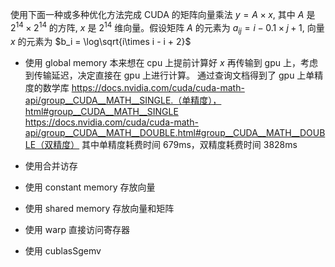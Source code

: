 使用下面一种或多种优化方法完成 CUDA 的矩阵向量乘法 $y = A \times x$, 其中 $A$ 是 $2^14 \times 2^14$ 的方阵, $x$ 是 $2^14$ 维向量。假设矩阵 $A$ 的元素为 $a_{ij}=i - 0.1 \times j + 1$, 向量 $x$ 的元素为 $b_i = \log\sqrt{i\times i - i + 2}$ 

- 使用 global memory
    本来想在 cpu 上提前计算好 $x$ 再传输到 gpu 上，考虑到传输延迟，决定直接在 gpu 上进行计算。
    通过查询文档得到了 gpu 上单精度的数学库 https://docs.nvidia.com/cuda/cuda-math-api/group__CUDA__MATH__SINGLE.（单精度），html#group__CUDA__MATH__SINGLE  https://docs.nvidia.com/cuda/cuda-math-api/group__CUDA__MATH__DOUBLE.html#group__CUDA__MATH__DOUBLE（双精度）
    其中单精度耗费时间 679ms，双精度耗费时间 3828ms

    

- 使用合并访存
- 使用 constant memory 存放向量
- 使用 shared memory 存放向量和矩阵
- 使用 warp 直接访问寄存器
- 使用 cublasSgemv